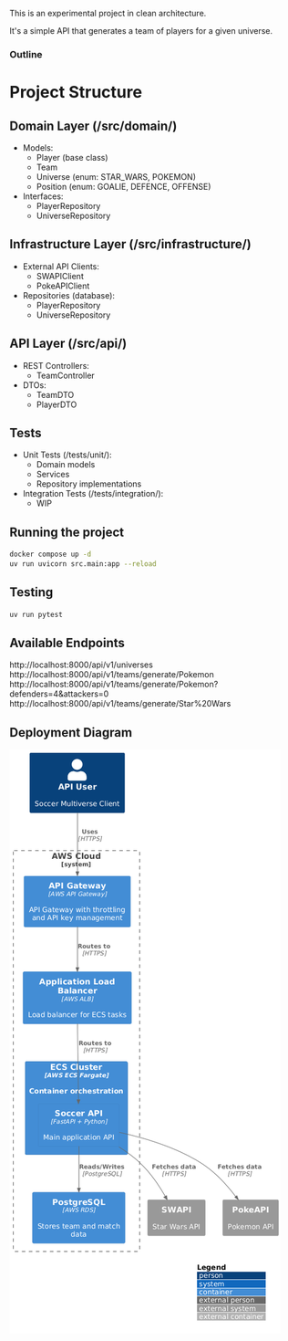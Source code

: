 This is an experimental project in clean architecture.

It's a simple API that generates a team of players for a given universe.

### Outline

# Project Structure

## Domain Layer (/src/domain/)
- Models:
  - Player (base class)
  - Team
  - Universe (enum: STAR_WARS, POKEMON)
  - Position (enum: GOALIE, DEFENCE, OFFENSE)
- Interfaces:
  - PlayerRepository
  - UniverseRepository

## Infrastructure Layer (/src/infrastructure/)
- External API Clients:
  - SWAPIClient
  - PokeAPIClient
- Repositories (database):
  - PlayerRepository
  - UniverseRepository

## API Layer (/src/api/)
- REST Controllers:
  - TeamController
- DTOs:
  - TeamDTO
  - PlayerDTO

## Tests
- Unit Tests (/tests/unit/):
  - Domain models
  - Services
  - Repository implementations
- Integration Tests (/tests/integration/):
  - WIP


## Running the project

```bash
docker compose up -d
uv run uvicorn src.main:app --reload
```

## Testing

```bash
uv run pytest
```

## Available Endpoints

http://localhost:8000/api/v1/universes
http://localhost:8000/api/v1/teams/generate/Pokemon
http://localhost:8000/api/v1/teams/generate/Pokemon?defenders=4&attackers=0
http://localhost:8000/api/v1/teams/generate/Star%20Wars


## Deployment Diagram 

![Deployment Diagram](./deployment_diagram.png)
